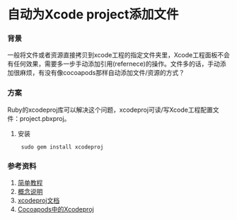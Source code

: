 # 自动为Xcode project添加文件
### 背景
一般将文件或者资源直接拷贝到xcode工程的指定文件夹里，Xcode工程面板不会有任何效果，需要多一步手动添加引用(refernece)的操作。文件多的话，手动添加很麻烦，有没有像cocoapods那样自动添加文件/资源的方式？

### 方案
Ruby的xcodeproj库可以解决这个问题，xcodeproj可读/写Xcode工程配置文件：project.pbxproj。

1. 安装

		sudo gem install xcodeproj


### 参考资料
1. [简单教程](https://www.jianshu.com/p/cca701e1d87c)
2. [概念说明](https://draveness.me/bei-xcodeproj-keng-de-zhe-ji-tian.html)
2. [xcodeproj文档](https://www.rubydoc.info/gems/xcodeproj/Xcodeproj/Project/Object/PBXProject)
3. [Cocoapods中的Xcodeproj](https://github.com/CocoaPods/Xcodeproj)